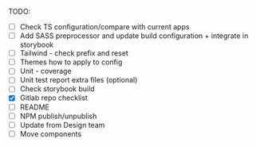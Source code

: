 TODO:
- [ ] Check TS configuration/compare with current apps
- [ ] Add SASS preprocessor and update build configuration + integrate in storybook
- [ ] Tailwind - check prefix and reset
- [ ] Themes how to apply to config
- [ ] Unit - coverage
- [ ] Unit test report extra files (optional)
- [ ] Check storybook build
- [X] Gitlab repo checklist
- [ ] README
- [ ] NPM publish/unpublish
- [ ] Update from Design team
- [ ] Move components